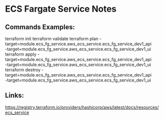 ECS Fargate Service Notes
=========================

Commands Examples:
------------------
terraform init
terraform validate
terraform plan -target=module.ecs_fg_service.aws_ecs_service.ecs_fg_service_dev1_api \
 -target=module.ecs_fg_service.aws_ecs_service.ecs_fg_service_dev1_ui
terraform apply -target=module.ecs_fg_service.aws_ecs_service.ecs_fg_service_dev1_api \
 -target=module.ecs_fg_service.aws_ecs_service.ecs_fg_service_dev1_ui
terraform destroy -target=module.ecs_fg_service.aws_ecs_service.ecs_fg_service_dev1_api \
 -target=module.ecs_fg_service.aws_ecs_service.ecs_fg_service_dev1_ui

Links:
------
https://registry.terraform.io/providers/hashicorp/aws/latest/docs/resources/ecs_service

